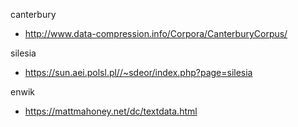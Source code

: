﻿canterbury
- http://www.data-compression.info/Corpora/CanterburyCorpus/

silesia
- https://sun.aei.polsl.pl//~sdeor/index.php?page=silesia

enwik
- https://mattmahoney.net/dc/textdata.html
